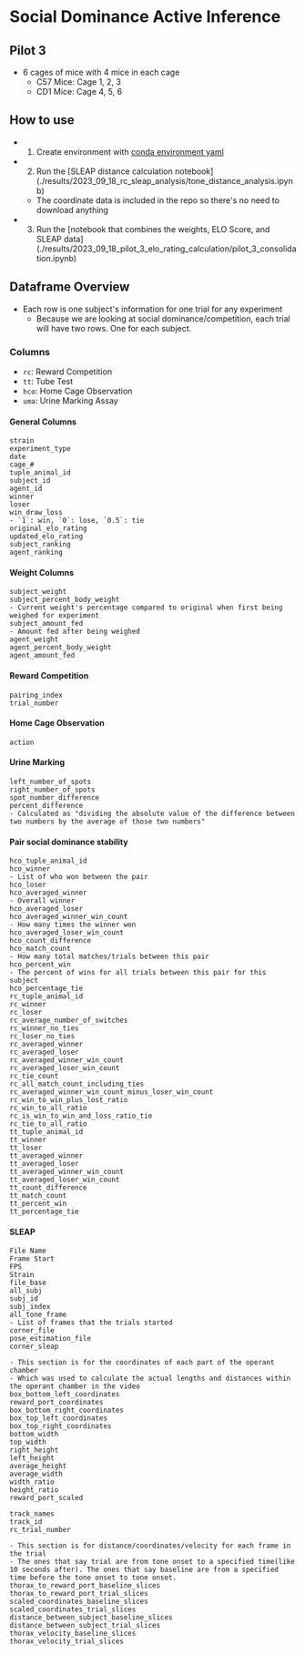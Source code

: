 # Social Dominance Active Inference

## Pilot 3
- 6 cages of mice with 4 mice in each cage
  - C57 Mice: Cage 1, 2, 3
  - CD1 Mice: Cage 4, 5, 6

## How to use
- 1. Create environment with [conda environment yaml](./bin/elo_score_env.yml)
- 2. Run the [SLEAP distance calculation notebook] (./results/2023_09_18_rc_sleap_analysis/tone_distance_analysis.ipynb)
  - The coordinate data is included in the repo so there's no need to download anything
- 3. Run the [notebook that combines the weights, ELO Score, and SLEAP data] (./results/2023_09_18_pilot_3_elo_rating_calculation/pilot_3_consolidation.ipynb)

## Dataframe Overview
- Each row is one subject's information for one trial for any experiment
  - Because we are looking at social dominance/competition, each trial will have two rows. One for each subject.

### Columns

- `rc`: Reward Competition
- `tt`: Tube Test
- `hco`: Home Cage Observation
- `uma`: Urine Marking Assay

#### General Columns

```
strain
experiment_type
date
cage_#
tuple_animal_id
subject_id
agent_id
winner
loser
win_draw_loss
- `1`: win, `0`: lose, `0.5`: tie
original_elo_rating
updated_elo_rating
subject_ranking
agent_ranking
```

#### Weight Columns
```
subject_weight
subject_percent_body_weight
- Current weight's percentage compared to original when first being weighed for experiment
subject_amount_fed
- Amount fed after being weighed
agent_weight
agent_percent_body_weight
agent_amount_fed
```

#### Reward Competition
```
pairing_index
trial_number
```

#### Home Cage Observation
```
action
```

#### Urine Marking
```
left_number_of_spots
right_number_of_spots
spot_number_difference
percent_difference
- Calculated as "dividing the absolute value of the difference between two numbers by the average of those two numbers"
```

#### Pair social dominance stability
```
hco_tuple_animal_id
hco_winner
- List of who won between the pair
hco_loser
hco_averaged_winner
- Overall winner
hco_averaged_loser
hco_averaged_winner_win_count
- How many times the winner won
hco_averaged_loser_win_count
hco_count_difference
hco_match_count
- How many total matches/trials between this pair
hco_percent_win
- The percent of wins for all trials between this pair for this subject
hco_percentage_tie
rc_tuple_animal_id
rc_winner
rc_loser
rc_average_number_of_switches
rc_winner_no_ties
rc_loser_no_ties
rc_averaged_winner
rc_averaged_loser
rc_averaged_winner_win_count
rc_averaged_loser_win_count
rc_tie_count
rc_all_match_count_including_ties
rc_averaged_winner_win_count_minus_loser_win_count
rc_win_to_win_plus_lost_ratio
rc_win_to_all_ratio
rc_is_win_to_win_and_loss_ratio_tie
rc_tie_to_all_ratio
tt_tuple_animal_id
tt_winner
tt_loser
tt_averaged_winner
tt_averaged_loser
tt_averaged_winner_win_count
tt_averaged_loser_win_count
tt_count_difference
tt_match_count
tt_percent_win
tt_percentage_tie
```


#### SLEAP
```
File Name
Frame Start
FPS
Strain
file_base
all_subj
subj_id
subj_index
all_tone_frame
- List of frames that the trials started
corner_file
pose_estimation_file
corner_sleap

- This section is for the coordinates of each part of the operant chamber
- Which was used to calculate the actual lengths and distances within the operant chamber in the video
box_bottom_left_coordinates
reward_port_coordinates
box_bottom_right_coordinates
box_top_left_coordinates
box_top_right_coordinates
bottom_width
top_width
right_height
left_height
average_height
average_width
width_ratio
height_ratio
reward_port_scaled

track_names
track_id
rc_trial_number

- This section is for distance/coordinates/velocity for each frame in the trial
- The ones that say trial are from tone onset to a specified time(like 10 seconds after). The ones that say baseline are from a specified time before the tone onset to tone onset.
thorax_to_reward_port_baseline_slices
thorax_to_reward_port_trial_slices
scaled_coordinates_baseline_slices
scaled_coordinates_trial_slices
distance_between_subject_baseline_slices
distance_between_subject_trial_slices
thorax_velocity_baseline_slices
thorax_velocity_trial_slices
```